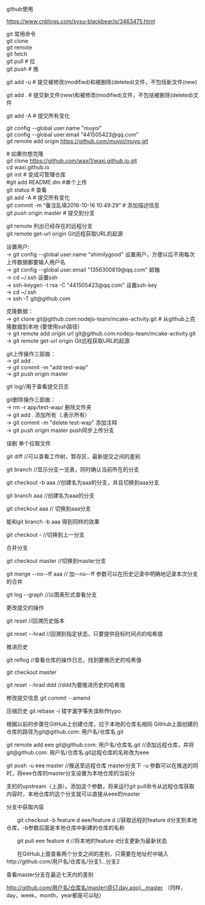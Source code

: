 github使用

https://www.cnblogs.com/sysu-blackbear/p/3463475.html  
  
git 常用命令  
git clone  
git remote  
git fetch  
git pull \# 拉  
git push \# 推

git add -u \# 提交被修改(modified)和被删除(deleted)文件，不包括新文件(new)

git add . \# 提交新文件(new)和被修改(modified)文件，不包括被删除(deleted)文件

git add -A \# 提交所有变化

git config --global user.name "muyoi"  
git config --global user.email "441505423\@qq.com"  
git remote add origin https://github.com/muyoi/muyo.git

\# 如果你想克隆  
git clone https://github.com/waxi1/waxi.github.io.git  
cd waxi.github.io  
git init \# 变成可管理仓库  
\#git add README.dm \#单个上传  
git status \# 查看  
git add -A \# 提交所有变化  
git commit -m “备注乱填2016-10-16 10:49:29” \# 添加描述信息  
git push origin master \# 提交到分支  
  
git remote 列出已经存在的远程分支  
git remote get-url origin Git远程获取URL的起源

设置用户:  
-\> git config --global user.name "shimilygood"
设置用户，方便以后不用每次上传数据都要输入用户名  
-\> git config --global user.email "1356300819\@qq.com" 邮箱  
-\> cd \~/.ssh 设置ssh  
-\> ssh-keygen -t rsa -C "441505423\@qq.com" 设置ssh-key  
-\> cd \~/.ssh  
-\> ssh -T git\@github.com

克隆数据：  
-\> git clone git\@github.com:nodejs-team/mcake-activity.git \#
从github上克隆数据到本地 (要使用ssh路径)  
-\> git remote add origin url git\@github.com:nodejs-team/mcake-activity.git  
-\> git remote get-url origin Git远程获取URL的起源

git上传操作三部曲：  
-\> git add .  
-\> git commit -m "add test-wap"  
-\> git push origin master

git log//用于查看提交日志

git删除操作三部曲：  
-\> rm -r app/test-wap/ 删除文件夹  
-\> git add . 添加所有（.表示所有）  
-\> git commit -m "delete test-wap" 添加注释  
-\> git push origin master push同步上传分支

误删 单个拉取文件

git diff //可以查看工作树，暂存区，最新提交之间的差别

git branch //显示分支一览表，同时确认当前所在的分支

git checkout -b aaa //创建名为aaa的分支，并且切换到aaa分支

git branch aaa //创建名为aaa的分支

git checkout aaa // 切换到aaa分支

能和git branch -b aaa 得到同样的效果

git checkout - //切换到上一分支

合并分支

git checkout master //切换到master分支

git merge --no--ff aaa // 加--no--ff
参数可以在历史记录中明确地记录本次分支的合并

git log --graph //以图表形式查看分支

更改提交的操作

git reset //回溯历史版本

git reset --hrad //回溯到指定状态，只要提供目标时间点的哈希值

推进历史

git reflog //查看仓库的操作日志，找到要推历史的哈希值

git checkout master

git reset --hrad ddd //ddd为要推进历史的哈希值

修改提交信息 git commit --amend

压缩历史 git rebase -i 错字漏字等失误称作typo

根据以前的步骤在GitHub上创建仓库，应于本地的仓库名相同
GitHub上面创建的仓库的路径为git\@github.com: 用户名/仓库名.git

git remote add eee git\@github.com: 用户名/仓库名.git
//添加远程仓库，并将git\@github.com: 用户名/仓库名.git远程仓库的名称改为eee

git push -u eee master //推送至远程仓库 master分支下 -u
参数可以在推送的同时，将eee仓库的master分支设置为本地仓库的当前分

支的的upstream（上游）。添加这个参数，将来运行git
pull命令从远程仓库获取内容时，本地仓库的这个分支就可以直接从eee的master

分支中获取内容

　　git checkout -b feature d eee/feature d //获取远程的feature
d分支到本地仓库，-b参数后面是本地仓库中新建的仓库的名称

　　git pull eee feature d //将本地的feature d分支更新为最新状态

　　在GitHub上面查看两个分支之间的差别，只需要在地址栏中输入http://github.com/用户名/仓库名/分支1...分支2

查看master分支在最近七天内的差别

http://github.com/用户名/仓库名/master\@{7.day.ago}...master
（同样，day，week，month，year都是可以哒）
